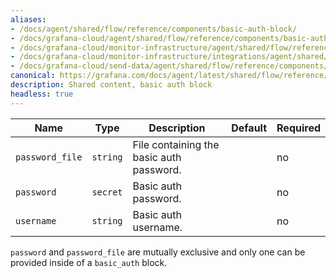 ```yaml
---
aliases:
- /docs/agent/shared/flow/reference/components/basic-auth-block/
- /docs/grafana-cloud/agent/shared/flow/reference/components/basic-auth-block/
- /docs/grafana-cloud/monitor-infrastructure/agent/shared/flow/reference/components/basic-auth-block/
- /docs/grafana-cloud/monitor-infrastructure/integrations/agent/shared/flow/reference/components/basic-auth-block/
- /docs/grafana-cloud/send-data/agent/shared/flow/reference/components/basic-auth-block/
canonical: https://grafana.com/docs/agent/latest/shared/flow/reference/components/basic-auth-block/
description: Shared content, basic auth block
headless: true
---
```


Name            | Type     | Description                              | Default | Required
----------------|----------|------------------------------------------|---------|---------
`password_file` | `string` | File containing the basic auth password. |         | no
`password`      | `secret` | Basic auth password.                     |         | no
`username`      | `string` | Basic auth username.                     |         | no

`password` and `password_file` are mutually exclusive and only one can be provided inside of a `basic_auth` block.
